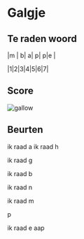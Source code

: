 # Galgje

## Te raden woord

|m | b| a| p| p|e |

|1|2|3|4|5|6|7|

## Score
![gallow](./images/4.png)

## Beurten
ik raad a
ik raad h

ik raad g

ik raad b

ik raad n

ik raad m

p

ik raad e
aap
